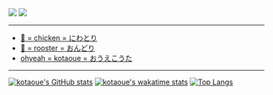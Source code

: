 <p>
  <a href="http://twitter.com/kotaoue"><img src="https://img.shields.io/badge/Twitter-1DA1F2?style=for-the-badge&logo=twitter&logoColor=white" /></a>
  <a href="https://www.facebook.com/kotaoue"><img src="https://img.shields.io/badge/Facebook-1877F2?style=for-the-badge&logo=facebook&logoColor=white" /></li>
</p>

--- 

* 🐔 = chicken = にわとり
* 🐓 = rooster = おんどり
* ohyeah = kotaoue = おうえこうた

---
[![kotaoue's GitHub stats](https://github-readme-stats.vercel.app/api?username=kotaoue&show_icons=true)](https://github.com/kotaoue)
[![kotaoue's wakatime stats](https://github-readme-stats.vercel.app/api/wakatime?username=kotaoue)](https://wakatime.com/@kotaoue)
[![Top Langs](https://github-readme-stats.vercel.app/api/top-langs/?username=kotaoue&layout=compact)](https://github.com/kotaoue)
